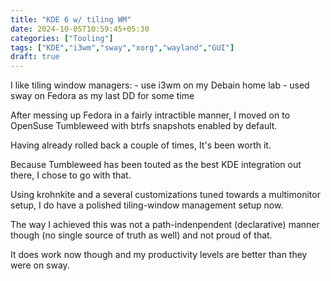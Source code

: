 ```yaml
---
title: "KDE 6 w/ tiling WM"
date: 2024-10-05T10:59:45+05:30
categories: ["Tooling"]
tags: ["KDE","i3wm","sway","xorg","wayland","GUI"]
draft: true
---
```


I like tiling window managers:
    - use i3wm on my Debain home lab
    - used sway on Fedora as my last DD for some time
    
After messing up Fedora in a fairly intractible manner, I moved on to OpenSuse Tumbleweed with btrfs snapshots enabled by default.  

Having already rolled back a couple of times, It's been worth it.  

Because Tumbleweed has been touted as the best KDE integration out there, I chose to go with that.  

Using krohnkite and a several customizations tuned towards a multimonitor setup, I do have a polished tiling-window management setup now.  

The way I achieved this was not a path-indenpendent (declarative) manner though (no single source of truth as well) and not proud of that.  

It does work now though and my productivity levels are better than they were on sway.  
